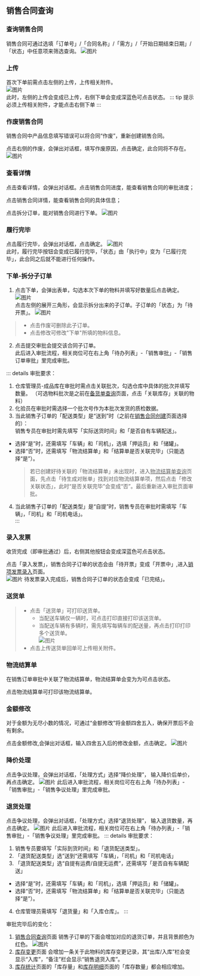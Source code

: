 
## 销售合同查询
### 查询销售合同
销售合同可通过选填「订单号」/「合同名称」/「需方」/「开始日期结束日期」/「状态」中任意项来筛选查询。 
![图片](../../.vuepress/public/images/sales/query.png) 
### 上传
首次下单前需点击左侧的<kbd>上传</kbd>，上传相关附件。  
![图片](../../.vuepress/public/images/sales/xshtcx.png)  
此时，左侧的<kbd>上传</kbd>会变成<kbd>已上传</kbd>，右侧<kbd>下单</kbd>会变成深蓝色可点击状态。
::: tip 提示
必须上传相关附件，才能点击右侧<kbd>下单</kbd>
:::

### 作废销售合同
销售合同中产品信息填写错误可以将合同“作废”，重新<kbd>创建销售合同</kbd>。

点击右侧的<kbd>作废</kbd>，会弹出对话框，填写作废原因，点击<kbd>确定</kbd>，此合同将不存在。
![图片](../../.vuepress/public/images/sales/xshtcx5.png) 
### 查看详情
点击<kbd>查看详情</kbd>，会弹出对话框。点击<kbd>销售合同进度</kbd>，能查看销售合同的审批进度；

点击<kbd>销售合同详情</kbd>，能查看销售合同的具体信息；

点击<kbd>拆分订单</kbd>，能对销售合同进行下单。
![图片](../../.vuepress/public/images/sales/xshtcx1.png)  
### 履行完毕
点击<kbd>履行完毕</kbd>，会弹出对话框，点击<kbd>确定</kbd>。
![图片](../../.vuepress/public/images/sales/ed.png)  
此时，<kbd>履行完毕</kbd>按钮会变成<kbd>已履行完毕</kbd>，「状态」由「执行中」变为「已履行完毕」，此合同之后就不能进行任何操作。
### 下单-拆分子订单
1. 点击<kbd>下单</kbd>，会弹出表单，勾选本次下单的物料并填写好数量后点击<kbd>确定</kbd>。
![图片](../../.vuepress/public/images/sales/order1.png)  
点击左侧的展开三角形，会显示拆分出来的子订单。子订单的「状态」为「待开票」。
![图片](../../.vuepress/public/images/sales/order.png)  
>+ 点击<kbd>作废</kbd>可删除此子订单。  
>+ 点击<kbd>修改</kbd>可修改"下单"所填的物料信息。  
2. 点击<kbd>提交审批</kbd>会提交该合同子订单。  
此后进入审批流程，相关岗位可在右上角「待办列表」-「销售审批」-「销售订单审批」里完成审批。
<ShowImg src="/images/process/xs-xsddsp.png" text="“销售订单审批”的审批流程图"/>  

::: details 审批要求：
1. 仓库管理员-成品库在审批时需点击<kbd>关联批次</kbd>，勾选仓库中具体的批次并填写数量。  （可选物料批次是之前在<u>备货单查询</u>页面，点击「关联库存」关联的物料）  
2. 化验员在审批时需选择一个批次号作为本批次发货的质检数据。  
3. 当此销售子订单的「配送类型」是“送到”时（之前在<u>销售合同创建</u>页面选择的）：  
销售专员在审批时需先填写「实际送货时间」和「是否自有车辆配送」。  
  + 选择“是”时，还需填写「车辆」和「司机」，选填「押运员」和「储罐」。  
  + 选择“否”时，还需填写「物流结算单」和「结算单是否关联完毕」（只能选择“是”）。  
    >若已创建好待关联的「物流结算单」未出现时，进入<u>物流结算单查询</u>页面，先点击「待生成对账单」找到对应物流结算单项，然后点击「修改关联状态」，此时“是否关联完毕”会变成“否”。最后重新进入审批页面审批。  
4. 当此销售子订单的「配送类型」是“自提”时，销售专员在审批时需填写「车辆」，「司机」和「司机电话」。  
:::
### 录入发票
收货完成（即审批通过）后，右侧其他按钮会变成深蓝色可点击状态。

点击「录入发票」，销售合同子订单的状态会由「待开票」变成「开票中」,进入<u>销项发票录入</u>页面。  
![图片](../../.vuepress/public/images/sales/xshtcx4.png) 
待发票录入完成后，销售合同子订单的状态会变成「已完结」。  
 
### 送货单
>+ 点击「送货单」可打印送货单。  
>    + 当配送车辆仅一辆时，可点击<kbd>打印</kbd>直接打印该送货单。  
>    + 当配送车辆有多辆时，需先填写每辆车的配送量，再点击<kbd>打印</kbd>打印多个送货单。  
![图片](../../.vuepress/public/images/sales/xshtcx3.jpg)  
>+ 点击<kbd>上传送货单回单</kbd>可上传相关附件。  
### 物流结算单
在销售订单审批中关联了物流结算单，<kbd>物流结算单</kbd>会变为为可点击状态。

点击<kbd>物流结算单</kbd>可打印该物流结算单。   

### 金额修改
对于金额为无尽小数的情况，可通过“金额修改”将金额四舍五入，确保开票后不会有剩余。

点击<kbd>金额修改</kbd>,会弹出对话框，输入四舍五入后的修改金额，点击<kbd>确定</kbd>。
![图片](../../.vuepress/public/images/sales/integer.png)


### 降价处理
 点击<kbd>争议处理</kbd>，会弹出对话框，「处理方式」选择“降价处理”， 输入降价后单价，再点击<kbd>确定</kbd>。
![图片](../../.vuepress/public/images/sales/dispute1.png)
此后进入审批流程，相关岗位可在右上角「待办列表」-「销售审批」-「销售争议处理」里完成审批。
<ShowImg src="/images/process/price0.png" text="“降价处理”的审批流程图"/> 

### 退货处理
点击<kbd>争议处理</kbd>，会弹出对话框，「处理方式」选择“退货处理”， 输入退货数量，再点击<kbd>确定</kbd>。
![图片](../../.vuepress/public/images/sales/dispute2.png)
此后进入审批流程，相关岗位可在右上角「待办列表」-「销售审批」-「销售争议处理」里完成审批。
<ShowImg src="/images/process/dispute1.png" text="“退货处理”的审批流程图"/> 
::: details 审批要求：
1. 销售专员要填写「实际到货时间」和「退货配送类型」。
2. 「退货配送类型」选”送到“还需填写「车辆」，「司机」和「司机电话」
3. 「退货配送类型」选“自提有运费/自提无运费”，还需填写「是否自有车辆配送」

+ 选择“是”时，还需填写「车辆」和「司机」，选填「押运员」和「储罐」。
+ 选择“否”时，还需填写「物流结算单」和「结算单是否关联完毕」（只能选择“是”）。
4. 仓库管理员需填写「退货量」和「入库仓库」。
::: 

审批完毕后的变化：
1. <u>销售合同查询</u>页面
销售子订单的下面会增加对应的退货订单，并且背景颜色为红色。
![图片](../../.vuepress/public/images/sales/tui.png) 
2. <u>库存变更</u>页面
会增加一条关于此物料的库存变更记录，其“出库/入库”栏会变显示“入库”，“备注”栏会显示“销售退货入库”。
3. <u>库存统计</u>页面的「库存量」和<u>库存明细</u>页面的「库存数量」都会相应增加。